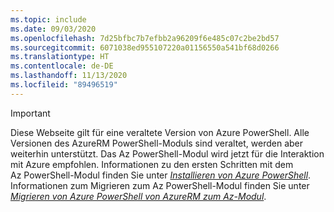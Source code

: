 ```yaml
---
ms.topic: include
ms.date: 09/03/2020
ms.openlocfilehash: 7d25bfbc7b7efbb2a96209f6e485c07c2be2bd57
ms.sourcegitcommit: 6071038ed955107220a01156550a541bf68d0266
ms.translationtype: HT
ms.contentlocale: de-DE
ms.lasthandoff: 11/13/2020
ms.locfileid: "89496519"
---
```

> [!IMPORTANT]
> Diese Webseite gilt für eine veraltete Version von Azure PowerShell. Alle Versionen des AzureRM PowerShell-Moduls sind veraltet, werden aber weiterhin unterstützt. Das Az PowerShell-Modul wird jetzt für die Interaktion mit Azure empfohlen. Informationen zu den ersten Schritten mit dem Az PowerShell-Modul finden Sie unter [_Installieren von Azure PowerShell_](https://docs.microsoft.com/powershell/azure/install-az-ps). Informationen zum Migrieren zum Az PowerShell-Modul finden Sie unter [_Migrieren von Azure PowerShell von AzureRM zum Az-Modul_](https://aka.ms/azpsmigrate).
